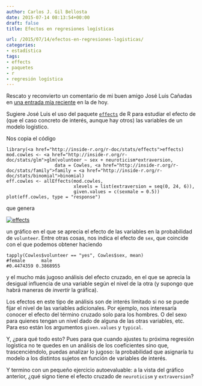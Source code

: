 ```yaml
---
author: Carlos J. Gil Bellosta
date: 2015-07-14 08:13:54+00:00
draft: false
title: Efectos en regresiones logísticas

url: /2015/07/14/efectos-en-regresiones-logisticas/
categories:
- estadística
tags:
- effects
- paquetes
- r
- regresión logística
---
```


Rescato y reconvierto un comentario de mi buen amigo José Luis Cañadas en [una entrada mía reciente](http://www.datanalytics.com/2015/07/06/una-interpretacion-rapida-y-sucia-de-los-coeficientes-de-la-regresion-logistica/) en la de hoy.

Sugiere José Luis el uso del paquete [`effects`](http://cran.r-project.org/web/packages/effects/index.html) de R para estudiar el efecto de (que el caso concreto de interés, aunque hay otros) las variables de un modelo logístico.

Nos copia el código



    library(<a href="http://inside-r.org/r-doc/stats/effects">effects)
    mod.cowles <- <a href="http://inside-r.org/r-doc/stats/glm">glm(volunteer ~ sex + neuroticism*extraversion,
                      data = Cowles, <a href="http://inside-r.org/r-doc/stats/family">family = <a href="http://inside-r.org/r-doc/stats/binomial">binomial)
    eff.cowles <- allEffects(mod.cowles,
                             xlevels = list(extraversion = seq(0, 24, 6)),
                             given.values = c(sexmale = 0.5))
    plot(eff.cowles, type = "response")



que genera

[![effects](/wp-uploads/2015/07/effects.png)
](/wp-uploads/2015/07/effects.png)

un gráfico en el que se aprecia el efecto de las variables en la probabilidad de `volunteer`. Entre otras cosas, nos indica el efecto de `sex`, que coincide con el que podemos obtener haciendo



    tapply(Cowles$volunteer == "yes", Cowles$sex, mean)
    #female      male
    #0.4474359 0.3868955



y el mucho más jugoso análisis del efecto cruzado, en el que se aprecia la desigual influencia de una variable según el nivel de la otra (y supongo que habrá maneras de _invertir_ la gráfica).

Los efectos en este tipo de análisis son de interés limitado si no se puede fijar el nivel de las variables adicionales. Por ejemplo, nos interesaría conocer el efecto del término cruzado solo para los hombres. O del sexo para quienes tengan un nivel dado de alguna de las otras variables, etc. Para eso están los argumentos `given.values` y `typical`.

Y, ¿para qué todo esto? Pues para que cuando ajustes tu próxima regresión logística no te quedes en un análisis de los coeficientes sino que, trascenciéndolo, puedas analizar lo jugoso: la probabilidad que asignaría tu modelo a los distintos sujetos en función de variables de interés.

Y termino con un pequeño ejercicio autoevaluable: a la vista del gráfico anterior, ¿qué signo tiene el efecto cruzado de `neuroticism` y `extraversion`?

